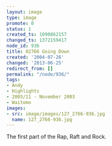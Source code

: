 ```yaml
---
layout: image
type: image
promote: 0
status: 1
created_ts: 1090862157
changed_ts: 1372159417
node_id: 936
title: 02766 Going Down
created: '2004-07-26'
changed: '2013-06-25'
redirect_from: []
permalink: "/node/936/"
tags:
- Andy
- Highlights
- 2003/11 - November 2003
- Waitomo
images:
- src: image/images/127_2766-936.jpg
  name: 127_2766-936.jpg
---
```

The first part of the Rap, Raft and Rock.
